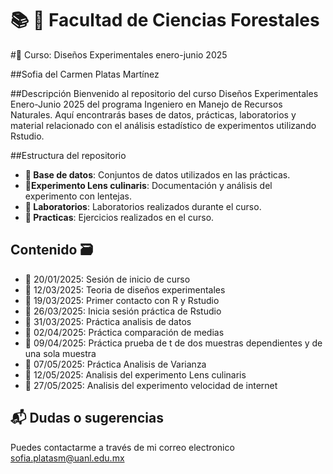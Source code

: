 # 📚 🌱 Facultad de Ciencias Forestales
#📒 Curso: Diseños Experimentales enero-junio 2025

##Sofia del Carmen Platas Martínez

##Descripción
Bienvenido al repositorio del curso Diseños Experimentales Enero-Junio 2025 del programa Ingeniero en Manejo de Recursos Naturales. Aquí encontrarás bases de datos, prácticas, laboratorios y material relacionado con el análisis estadístico de experimentos utilizando Rstudio.

##Estructura del repositorio
+ **📁 Base de datos**: Conjuntos de datos utilizados en las prácticas.
+ **📁Experimento Lens culinaris**: Documentación y análisis del experimento con lentejas.
+ **📁 Laboratorios**: Laboratorios realizados durante el curso.
+ **📁 Practicas**: Ejercicios realizados en el curso.


## Contenido 🗃️

- 📅 20/01/2025: Sesión de inicio de curso
- 📅 12/03/2025: Teoria de diseños experimentales
- 📅 19/03/2025: Primer contacto con R y Rstudio
- 📅 26/03/2025: Inicia sesión práctica de Rstudio
- 📅 31/03/2025: Práctica analisis de datos
- 📅 02/04/2025: Práctica comparación de medias
- 📅 09/04/2025: Práctica prueba de t de dos muestras dependientes y de una sola muestra
- 📅 07/05/2025: Práctica Analisis de Varianza
- 📅 12/05/2025: Analisis del experimento Lens culinaris
- 📅 27/05/2025: Analisis del experimento velocidad de internet

## 📬 Dudas o sugerencias
Puedes contactarme a través de mi correo electronico sofia.platasm@uanl.edu.mx


